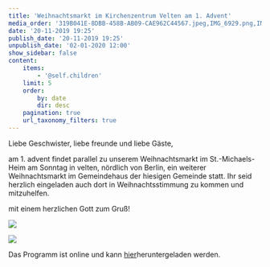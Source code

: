 ```yaml
---
title: 'Weihnachtsmarkt im Kirchenzentrum Velten am 1. Advent'
media_order: '319B041E-8DBB-458B-AB09-CAE962C44567.jpeg,IMG_6929.png,IMG_6930.png,Velten_WM2019.pdf'
date: '20-11-2019 19:25'
publish_date: '20-11-2019 19:25'
unpublish_date: '02-01-2020 12:00'
show_sidebar: false
content:
    items:
        - '@self.children'
    limit: 5
    order:
        by: date
        dir: desc
    pagination: true
    url_taxonomy_filters: true
---
```


Liebe Geschwister, liebe freunde und liebe Gäste,

am 1. advent findet parallel zu unserem Weihnachtsmarkt im St.-Michaels-Heim am Sonntag in velten, nördlich von Berlin, ein weiterer Weihnachtsmarkt im Gemeindehaus der hiesigen Gemeinde statt. Ihr seid herzlich eingeladen auch dort in Weihnachtsstimmung zu kommen und mitzuhelfen.

mit einem herzlichen Gott zum Gruß!

![](http://https://smh-gemeinden.de/user/pages/02.news/20.weihnachtsmarkt-im-kirchenzentrum-velten-am-1-advent/IMG_6929.png)

![](https://smh-gemeinden.de/user/pages/02.news/20.weihnachtsmarkt-im-kirchenzentrum-velten-am-1-advent/IMG_6930.png)

Das Programm ist online und kann [hier](https://smh-gemeinden.de/user/pages/02.news/20.weihnachtsmarkt-im-kirchenzentrum-velten-am-1-advent/Velten_WM2019.pdf)heruntergeladen werden.